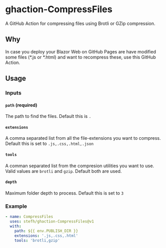 # ghaction-CompressFiles

A GitHub Action for compressing files using Brotli or GZip compression.

## Why

In case you deploy your Blazor Web on GitHub Pages are have modified some files (*.js or *.html) and want to recompress these, use this GitHub Action.

## Usage

### Inputs

#### `path` (required)

The path to find the files. Default this is `.`

#### `extensions`

A comma separated list from all the file-extensions you want to compress. Default this is set to `.js,.css,.html,.json`

#### `tools`

A comman separated list from the compresion utilities you want to use. Valid values are `brotli` and `gzip`. Default both are used.

#### `depth`

Maximum folder depth to process. Default this is set to `3`

### Example

``` yml
- name: CompressFiles
  uses: stefh/ghaction-CompressFiles@v1
  with:
    path: ${{ env.PUBLISH_DIR }}
    extensions: '.js,.css,.html'
    tools: 'brotli,gzip'
```